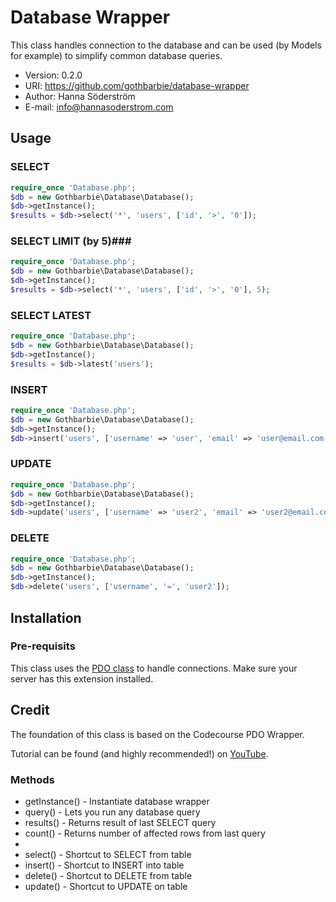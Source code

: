 Database Wrapper
================
This class handles connection to the database and can be used (by Models for example) to
simplify common database queries.

* Version: 0.2.0
* URI: https://github.com/gothbarbie/database-wrapper
* Author: Hanna Söderström
* E-mail: info@hannasoderstrom.com

## Usage ##

### SELECT ###
```php
require_once 'Database.php';
$db = new Gothbarbie\Database\Database();
$db->getInstance();
$results = $db->select('*', 'users', ['id', '>', '0']);
```

### SELECT LIMIT (by 5)###
```php
require_once 'Database.php';
$db = new Gothbarbie\Database\Database();
$db->getInstance();
$results = $db->select('*', 'users', ['id', '>', '0'], 5);
```

### SELECT LATEST ###
```php
require_once 'Database.php';
$db = new Gothbarbie\Database\Database();
$db->getInstance();
$results = $db->latest('users');
```

### INSERT ###
```php
require_once 'Database.php';
$db = new Gothbarbie\Database\Database();
$db->getInstance();
$db->insert('users', ['username' => 'user', 'email' => 'user@email.com']);
```

### UPDATE ###
```php
require_once 'Database.php';
$db = new Gothbarbie\Database\Database();
$db->getInstance();
$db->update('users', ['username' => 'user2', 'email' => 'user2@email.com'], ['username', '=', 'user']);
```

### DELETE ###
```php
require_once 'Database.php';
$db = new Gothbarbie\Database\Database();
$db->getInstance();
$db->delete('users', ['username', '=', 'user2']);
```

## Installation ##

### Pre-requisits ###
This class uses the [PDO class](http://php.net/manual/en/class.pdo.php) to handle connections. Make sure your server has this extension installed.

## Credit ##
The foundation of this class is based on the Codecourse PDO Wrapper.

Tutorial can be found (and highly recommended!) on [YouTube](https://www.youtube.com/watch?v=3_alwb6Twiw&list=PLfdtiltiRHWF5Rhuk7k4UAU1_yLAZzhWc&index=7).


### Methods ###
*  getInstance() - Instantiate database wrapper
*  query()       - Lets you run any database query
*  results()     - Returns result of last SELECT query
*  count()       - Returns number of affected rows from last query
*
*  select()      - Shortcut to SELECT from table
*  insert()      - Shortcut to INSERT into table
*  delete()      - Shortcut to DELETE from table
*  update()      - Shortcut to UPDATE on table
